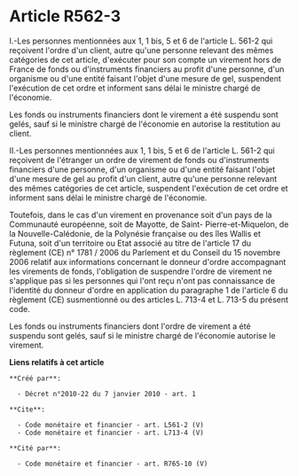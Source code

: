 # Article R562-3

I.-Les personnes mentionnées aux 1, 1 bis, 5 et 6 de l'article L. 561-2 qui reçoivent l'ordre d'un client, autre qu'une
personne relevant des mêmes catégories de cet article, d'exécuter pour son compte un virement hors de France de fonds ou
d'instruments financiers au profit d'une personne, d'un organisme ou d'une entité faisant l'objet d'une mesure de gel,
suspendent l'exécution de cet ordre et informent sans délai le ministre chargé de l'économie. 

Les fonds ou instruments financiers dont le virement a été suspendu sont gelés, sauf si le ministre chargé de l'économie en
autorise la restitution au client. 

II.-Les personnes mentionnées aux 1, 1 bis, 5 et 6 de l'article L. 561-2 qui reçoivent de l'étranger un ordre de virement de
fonds ou d'instruments financiers d'une personne, d'un organisme ou d'une entité faisant l'objet d'une mesure de gel au
profit d'un client, autre qu'une personne relevant des mêmes catégories de cet article, suspendent l'exécution de cet ordre
et informent sans délai le ministre chargé de l'économie. 

Toutefois, dans le cas d'un virement en provenance soit d'un pays de la Communauté européenne, soit de Mayotte, de Saint-
Pierre-et-Miquelon, de la Nouvelle-Calédonie, de la Polynésie française ou des îles Wallis et Futuna, soit d'un territoire ou
Etat associé au titre de l'article 17 du règlement (CE) n° 1781 / 2006 du Parlement et du Conseil du 15 novembre 2006 relatif
aux informations concernant le donneur d'ordre accompagnant les virements de fonds, l'obligation de suspendre l'ordre de
virement ne s'applique pas si les personnes qui l'ont reçu n'ont pas connaissance de l'identité du donneur d'ordre en
application du paragraphe 1 de l'article 6 du règlement (CE) susmentionné ou des articles L. 713-4 et L. 713-5 du présent
code. 

Les fonds ou instruments financiers dont l'ordre de virement a été suspendu sont gelés, sauf si le ministre chargé de
l'économie autorise le virement.

**Liens relatifs à cet article**

	**Créé par**:

	  - Décret n°2010-22 du 7 janvier 2010 - art. 1

	**Cite**:

	  - Code monétaire et financier - art. L561-2 (V)
	  - Code monétaire et financier - art. L713-4 (V)

	**Cité par**:

	  - Code monétaire et financier - art. R765-10 (V)
